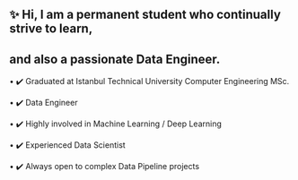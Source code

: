 ## ✨ Hi, I am a permanent student who continually strive to learn,
## and also a passionate Data Engineer.

• ✔️ Graduated at Istanbul Technical University Computer Engineering MSc.

• ✔️ Data Engineer

• ✔️ Highly involved in Machine Learning / Deep Learning

• ✔️ Experienced Data Scientist

• ✔️ Always open to complex Data Pipeline projects
